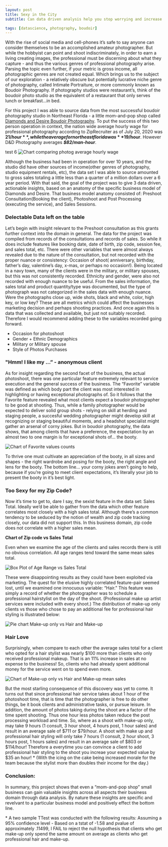 ```yaml
---
layout: post
title: Sexy in the City
subtitle: Can data driven analysis help you stop worrying and increase your hourly wage by $35 while photographing people in undies?

tags: [datascience, photography, boudoir]
---
```


  With the rise of social media and cell-phones it’s safe to say anyone can consider themselves to be an accomplished amateur photographer.  But while the hobbyist can point and shoot indiscriminately, in order to earn a living creating images, the professional must be discerning about what they capture - and thus the various genres of professional photography arise.  Parsing the topic even further, if your metric is gross income, all photographic genres are not created equal.  Which brings us to the subject of our exploration - a relatively obscure but potentially lucrative niche genre of photography, called Intimate Portraiture, or more commonly known as Boudoir Photography.   If photography studios were restaurant’s, think of the boudoir photo studio as the equivalent of a restaurant that only serves lunch or breakfast…in bed. 

  For this project I was able to source data from the most successful boudoir photography studio in Northeast Florida - a little mom-and-pop shop called [Diamonds and Desire Boudoir Photography](https://www.diamondsanddesire.com/). To put the success of this two person operation in context, the nation wide average hourly wage for professional photography according to ZipRecruiter as of July 20, 2020 was **$21/hour**, while the average for northeast florida was **$19/hour**.  However D&D Photography averages **_$82/man-hour_**.  
  
test 6
![Chart comparing photog average hourly wage](https://ilEnzio.github.io/blob/master/assets/img/bar_chart_average_hourly_wage_comparison.png)


Although the business had been in operation for over 10 years, and the studio did have other sources of income(other genres of photography, studio equipment rentals, etc), the data set I was able to source amounted to gross sales totaling a little less than a quarter of a million dollars over a 6 year period. With that said, the goal of the project was to give 3 data driven, actionable insights, based on an anatomy of the specific business model of Diamonds and Desire. That business model anatomy consisted of: Preshoot Consultation(Booking the client), Photoshoot and Post Processing (executing the service), and Sales Sessions.

### Delectable Data left on the table
Let’s begin with insight relevant to the Preshoot consultation as this grants further context into the domain in general. The data for the project was compiled from records of the consultations and records of sales. So while it does include features like booking date, date of birth, zip code, session fee, and sales total, etc. There were other variables that were almost always revealed due to the nature of the consultation, but not recorded with the proper nuance or consistency: Occasion of shoot( anniversary, birthday, father’s day, valentine’s day, x-mas, or perhaps no occasion!). Being located in a navy town, many of the clients were in the military, or military spouses, but this was not consistently recorded. Ethnicity and gender, were also not recorded with enough nuance to be useful. From the sales information, the sales total and product quantity/type was documented, but the type of photograph was not categorized in the sales data with enough nuance. Were the photographs close up, wide shots, black and white, color, high key, or low key? These are all metrics which could affect the businesses marketing decision and perhaps shooting practices. And once again this is data that was collected and available, but just not suitably recorded. Therefore I would recommend adding these to the variables recorded going forward.
  * Occasion for photoshoot
  * Gender + Ethnic Demographics
  * Military or Military spouse
  * Style of Photos Purchases



### "Hmm! I like my …” - anonymous client
As for insight regarding the second facet of the business, the actual photoshoot, there was one particular feature extremely relevant to service execution and the general success of the business. The “Favorite” variable was defined as which body part the client was most interested in highlighting or having exceptional photographs of. So it follows that the Favorite feature revealed what most clients expect a boudoir photographer to be good at shooting. Thus, while a family photographer would be expected to deliver solid group shots - relying on skill at herding and staging people, a succesful wedding photographer might develop skill at recognizing or staging beautiful moments, and a headshot specialist might gather an arsenal of corny jokes. But in boudoir photography, the data shows, that among clients that have a preference, the expectation by an almost two to one margin is for exceptional shots of… the booty.

![Chart of Favorite values counts](https://ilenzio.github.io/assets/img/bar_chart_top_ten_favorites.png)

To thrive one must cultivate an appreciation of the booty, in all sizes and shapes - the right wardrobe and posing for the booty, the right angle and lens for the booty. The bottom line… your corny jokes aren’t going to help, because if you’re going to meet client expectations, it’s literally your job to present the booty in it’s best light.

### Too Sexy for my Zip Code?
Now it’s time to get to, dare I say, the sexist feature in the data set: Sales Total. Ideally we’d be able to gather from the data which other feature correlates most closely with a high sales total. Although there’s a common tendency to be seduced by the notion of wealth and zip code tracking closely, our data did not support this. In this business domain, zip code does not correlate with a higher sales mean.

**Chart of Zip code vs Sales Total**

Even when we examine the age of the clients and sales records there is still no obvious correlation. All age ranges tend toward the same mean sales total.

![Box Plot of Age Range vs Sales Total](https://github.com/ilEnzio/Sexy_In_The_City/blob/master/boxplot_age_range_v_sales.png)

These were disappointing results as they could have been exploited via marketing. The quest for the elusive highly correlated feature-pair seemed lost, until we examined one innocuous variable: “Hair.” This feature was simply a record of whether the photographer was to schedule a professional hairstylist on the day of the shoot. (Professional make up artist services were included with every shoot.) The distribution of make-up only clients vs those who chose to pay an additional fee for professional hair styling is illustrated below:

![Pie chart Make-up only vs Hair and Make-up](https://github.com/ilEnzio/Sexy_In_The_City/blob/master/pie_chart_makeup_v_hair.png)

### Hair Love
Surprisingly, when compare to each other the average sales total for a client who opted for a hair stylist was nearly $100 more than clients who only received professional makeup. That is an 11% increase in sales at no expense to the business! So, clients who had already spent additional money for the service went on to spend even more.

![Chart of Make-up only vs Hair and Make-up mean sales](https://github.com/ilEnzio/Sexy_In_The_City/blob/master/bar_sales_mu_v_hair.png)

But the most starling consequence of this discovery was yet to come. It turns out that since professional hair service takes about 1 hour of the photoshoot time, that is time that the photographer is free to do other things, be it book clients and administrative tasks, or pursue leisure. In addition, the amount of photos taking during the shoot are a factor of the time spent shooting. Thus one hour less photos taken reduce the post processing workload and time. So, where as a shoot with make-up only, may take 9 hours (1 consult, 3 hour shoot, 4 hours post, 1 hour sales) and result in an average sale of $711 or \$79/hour. A shoot with make up and professional hair styling will only take 7 hours (1 consult, 2 hour shoot, 3 hours post, 1 hours sales) and result in an average sale of \$803 or \$114/hour! Therefore a everytime you can convince a client to add professional hair styling to the shoot you increae your expected value by \$35 an hour! *  (With the icing on the cake being increased morale for the team because the stylist more than doubles their income for the day.)

### Conclusion:
In summary, this project shows that even a “mom-and-pop shop” small business can gain valuable insights across all aspects their business domain through data analysis. By nature these insights are specific and revelvant to a particular business model and positively effect the bottom line.

\* A two sample TTest was conducted with the following results: Assuming a 95% confidence level - Based on a tstat of -1.58 and pvalue of approximately .11499, I FAIL to reject the null hypothesis that clients who get make-up only spend the same amount on average as clients who get professional hair and make-up.
